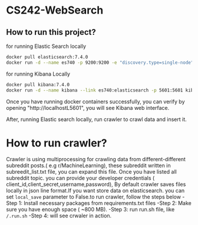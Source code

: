 # CS242-WebSearch

## How to run this project?

for running Elastic Search locally 

```bash
docker pull elasticsearch:7.4.0
docker run -d --name es740 -p 9200:9200 -e "discovery.type=single-node" elasticsearch:7.4.0
```

for running Kibana Locally
```bash
docker pull kibana:7.4.0
docker run -d --name kibana --link es740:elasticsearch -p 5601:5601 kibana:7.4.0

```

Once you have running docker containers successfully, you can verify by opening "http://localhostL5601", 
you will see Kibana web interface.

After, running Elastic search locally, run crawler to crawl data and insert it.

# How to run crawler?
Crawler is using multiprocessing for crawling data from different-different subreddit posts.( e.g r/MachineLearning), these subreddit written in subreedit_list.txt file, you can expand this file. Once you have listed all subreddit topic. you can provide your developer credentials ( client_id,client_secret,username,password), By default crawler saves files locally in json line format.If you want store data on elasticsearch. you can set `local_save` parameter to False.to run crawler, follow the steps below
 -Step 1: Install necessary packages from requirements.txt files
 -Step 2: Make sure you have enough space ( ~800 MB).
 -Step 3: run run.sh file, like `/.run.sh` 
 -Step 4: will see crwaler in action.
